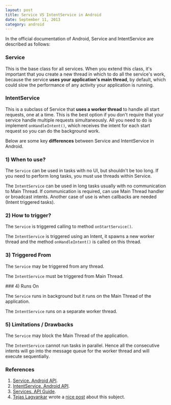 ```yaml
---
layout: post
title: Service VS IntentService in Android
date: September 11, 2013
category: android
---
```


In the official documentation of Android, Service and IntentService are described as follows:

### Service

This is the base class for all services. When you extend this class, it's important that you create a new thread in which to do all the service's work, because the service **uses your application's main thread**, by default, which could slow the performance of any activity your application is running.

### IntentService

This is a subclass of Service that **uses a worker thread** to handle all start requests, one at a time. This is the best option if you don't require that your service handle multiple requests simultaneously. All you need to do is implement `onHandleIntent()`, which receives the intent for each start request so you can do the background work.

Below are some key **differences** between Service and IntentService in Android.

### 1) When to use?

The `Service` can be used in tasks with no UI, but shouldn't be too long. If you need to perform long tasks, you must use threads within Service.

The `IntentService` can be used in long tasks usually with no communication to Main Thread. If communication is required, can use Main Thread handler or broadcast intents. Another case of use is when callbacks are needed (Intent triggered tasks).

### 2) How to trigger?

The `Service` is triggered calling to method `onStartService()`.

The `IntentService` is triggered using an Intent, it spawns a new worker thread and the method `onHandleIntent()` is called on this thread.

### 3) Triggered From

The `Service` may be triggered from any thread.

The `IntentService` must be triggered from Main Thread.

### 4) Runs On

The `Service` runs in background but it runs on the Main Thread of the application.

The `IntentService` runs on a separate worker thread.

### 5) Limitations / Drawbacks

The `Service` may block the Main Thread of the application.

The `IntentService` cannot run tasks in parallel. Hence all the consecutive intents will go into the message queue for the worker thread and will execute sequentially.

### References

1. [Service. Android API](http://developer.android.com/reference/android/app/Service.html).
2. [IntentService. Android API](http://developer.android.com/reference/android/app/IntentService.html).
3. [Services. API Guide](http://developer.android.com/guide/components/services.html).
4. [Tejas Lagvankar](https://plus.google.com/113624528637645978412/posts) wrote a [nice post](http://techtej.blogspot.com.es/2011/03/android-thread-constructspart-4.html) about this subject.